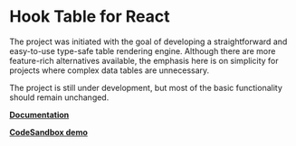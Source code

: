 # Hook Table for React

The project was initiated with the goal of developing a straightforward and easy-to-use type-safe table rendering engine. Although there are more feature-rich alternatives available, the emphasis here is on simplicity for projects where complex data tables are unnecessary.

The project is still under development, but most of the basic functionality should remain unchanged.

**[Documentation](https://github.com/ihv-hook-table/react-hook-table/wiki/Quickstart)**

**[CodeSandbox demo](https://codesandbox.io/p/sandbox/react-hook-table-nsvy5y)**
